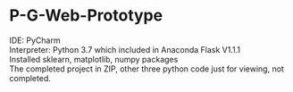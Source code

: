 # P-G-Web-Prototype 
IDE: PyCharm   
Interpreter: Python 3.7 which included in Anaconda
Flask V1.1.1   
Installed sklearn, matplotlib, numpy packages   
The completed project in ZIP, other three python code just for viewing, not completed.

